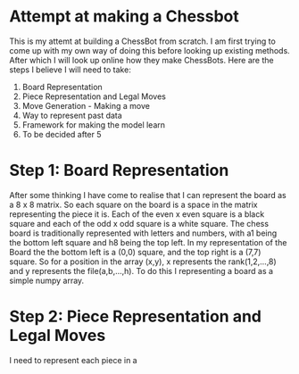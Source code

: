 # Attempt at making a Chessbot

This is my attemt at building a ChessBot from scratch. I am first trying to come up with my own way of doing this before looking up existing methods. After which I will look up online how they make ChessBots. Here are the steps I believe I will need to take:

1) Board Representation
2) Piece Representation and Legal Moves
3) Move Generation - Making a move
4) Way to represent past data
5) Framework for making the model learn
6) To be decided after 5

# Step 1: Board Representation

After some thinking I have come to realise that I can represent the board as a 8 x 8 matrix. So each square on the board is a space in the matrix representing the piece it is. Each of the even x even square is a black square and each of the odd x odd square is a white square. The chess board is traditionally represented with letters and numbers, with a1 being the bottom left square and h8 being the top left. In my representation of the Board the the bottom left is a (0,0) square, and the top right is a (7,7) square. So for a position in the array (x,y), x represents the rank(1,2,...,8) and y represents the file(a,b,...,h). To do this I representing a board as a simple numpy array.

# Step 2: Piece Representation and Legal Moves

I need to represent each piece in a 